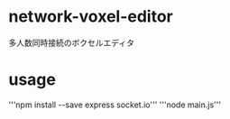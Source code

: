 # network-voxel-editor
多人数同時接続のボクセルエディタ  
# usage
'''npm install --save express socket.io'''
'''node main.js'''